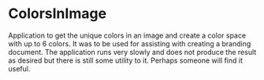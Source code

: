 # ColorsInImage
Application to get the unique colors in an image and create a color space with up to 6 colors. It was to be used for assisting with creating a branding document. The application runs very slowly and does not produce the result as desired but there is still some utility to it. Perhaps someone will find it useful. 
